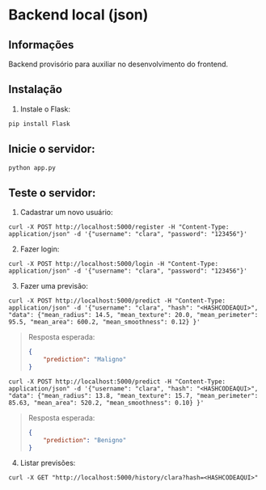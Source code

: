 # Backend local (json)

## Informações

Backend provisório para auxiliar no desenvolvimento do frontend.

## Instalação

1. Instale o Flask:

```bash
pip install Flask
```

## Inicie o servidor:

```bash
python app.py
```

## Teste o servidor:

1. Cadastrar um novo usuário:

```curl
curl -X POST http://localhost:5000/register -H "Content-Type: application/json" -d '{"username": "clara", "password": "123456"}'
```

2. Fazer login:

```curl
curl -X POST http://localhost:5000/login -H "Content-Type: application/json" -d '{"username": "clara", "password": "123456"}'
```

3. Fazer uma previsão:

```curl
curl -X POST http://localhost:5000/predict -H "Content-Type: application/json" -d '{"username": "clara", "hash": "<HASHCODEAQUI>", "data": {"mean_radius": 14.5, "mean_texture": 20.0, "mean_perimeter": 95.5, "mean_area": 600.2, "mean_smoothness": 0.12} }'
```

> Resposta esperada:
>
> ```json
> {
>     "prediction": "Maligno"
> }
> ```

```curl
curl -X POST http://localhost:5000/predict -H "Content-Type: application/json" -d '{"username": "clara", "hash": "<HASHCODEAQUI>", "data": {"mean_radius": 13.8, "mean_texture": 15.7, "mean_perimeter": 85.63, "mean_area": 520.2, "mean_smoothness": 0.10} }'
```

> Resposta esperada:
>
> ```json
> {
>     "prediction": "Benigno"
> }
> ```

4. Listar previsões:

```curl
curl -X GET "http://localhost:5000/history/clara?hash=<HASHCODEAQUI>"
```
